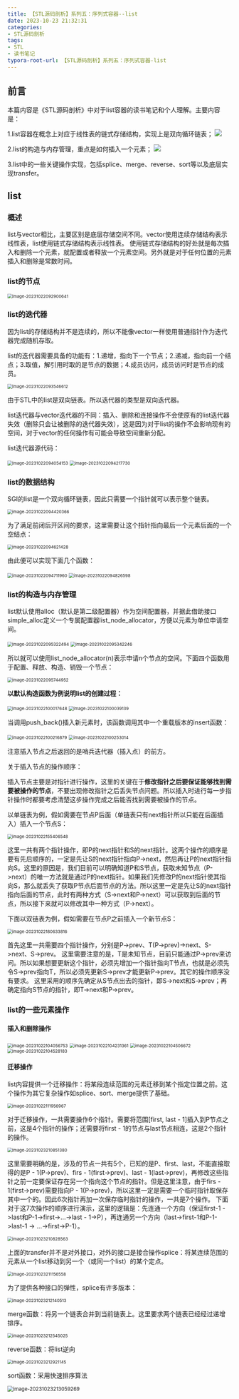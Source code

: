 ```yaml
---
title: 【STL源码剖析】系列五：序列式容器--list
date: 2023-10-23 21:32:31
categories:
- STL源码剖析
tags:
- STL
- 读书笔记
typora-root-url: 【STL源码剖析】系列五：序列式容器-list
---
```


## 前言

本篇内容是《STL源码剖析》中对于list容器的读书笔记和个人理解。主要内容是：

1.list容器在概念上对应于线性表的链式存储结构，实现上是双向循环链表；
![](4-3-6.png)

2.list的构造与内存管理，重点是如何插入一个元素；
![](4-3-22.png)

3.list中的一些关键操作实现，包括splice、merge、reverse、sort等以及底层实现transfer。

<!-- more -->

## list

### 概述

list与vector相比，主要区别是底层存储空间不同。vector使用连续存储结构表示线性表，list使用链式存储结构表示线性表。
使用链式存储结构的好处就是每次插入和删除一个元素，就配置或者释放一个元素空间。另外就是对于任何位置的元素插入和删除是常数时间。

### list的节点

<img src="4-3-1.png" alt="image-20231022092900641" style="zoom:67%;" />

### list的迭代器

因为list的存储结构并不是连续的，所以不能像vector一样使用普通指针作为迭代器完成随机存取。

list的迭代器需要具备的功能有：1.递增，指向下一个节点；2.递减，指向前一个结点；3.取值，解引用时取的是节点的数据；4.成员访问，成员访问时是节点的成员。

<img src="4-3-2.png" alt="image-20231022093546612" style="zoom:67%;" />

由于STL中的list是双向链表。所以迭代器的类型是双向迭代器。

list迭代器与vector迭代器的不同：插入、删除和连接操作不会使原有的list迭代器失效（删除只会让被删除的迭代器失效），这是因为对于list的操作不会影响现有的空间，对于vector的任何操作有可能会导致空间重新分配。

list迭代器源代码：

<img src="4-3-3.png" alt="image-20231022094054153" style="zoom:67%;" />

<img src="4-3-4.png" alt="image-20231022094217730" style="zoom:67%;" />

### list的数据结构

SGI的list是一个双向循环链表，因此只需要一个指针就可以表示整个链表。

<img src="4-3-5.png" alt="image-20231022094420366" style="zoom:67%;" />

为了满足前闭后开区间的要求，这里需要让这个指针指向最后一个元素后面的一个空结点：

<img src="4-3-6.png" alt="image-20231022094621428" style="zoom:67%;" />

由此便可以实现下面几个函数：

<img src="4-3-7.png" alt="image-20231022094711960" style="zoom:67%;" />

<img src="4-3-8.png" alt="image-20231022094826598" style="zoom:67%;" />

### list的构造与内存管理

list默认使用alloc（默认是第二级配置器）作为空间配置器，并据此借助接口simple_alloc定义一个专属配置器list_node_allocator，方便以元素为单位申请空间。

<img src="4-3-9.png" alt="image-20231022095322494" style="zoom:67%;" />

<img src="4-3-10.png" alt="image-20231022095342246" style="zoom:67%;" />

所以就可以使用list_node_allocator(n)表示申请n个节点的空间。下面四个函数用于配置、释放、构造、销毁一个节点：

<img src="4-3-11.png" alt="image-20231022095744952" style="zoom:67%;" />



**以默认构造函数为例说明list的创建过程：**

<img src="4-3-12.png" alt="image-20231022100017648" style="zoom:67%;" />

<img src="4-3-13.png" alt="image-20231022100039139" style="zoom:67%;" />



当调用push_back()插入新元素时，该函数调用其中一个重载版本的insert函数：

<img src="4-3-14.png" alt="image-20231022100216879" style="zoom:67%;" />

<img src="4-3-15.png" alt="image-20231022100253014" style="zoom:67%;" />

注意插入节点之后返回的是哨兵迭代器（插入点）的前方。

关于插入节点的操作顺序：

插入节点主要是对指针进行操作，这里的关键在于**修改指针之后要保证能够找到需要被操作的节点**，不要出现修改指针之后丢失节点问题。所以插入时进行每一步指针操作时都要考虑清楚这步操作完成之后能否找到需要被操作的节点。

以单链表为例，假如需要在节点P后面（单链表只有next指针所以只能在后面插入）插入一个节点S：

<img src="4-3-21.png" alt="image-20231022155406548" style="zoom:67%;" />

这里一共有两个指针操作，即P的next指针和S的next指针。这两个操作的顺序是要有先后顺序的，一定是先让S的next指针指向P->next，然后再让P的next指针指向S。这里的原因是，我们目前可以明确知道P和S节点，获取未知节点（P->next）的唯一方法就是通过P的next指针。如果我们先修改P的next指针使其指向S，那么就丢失了获取P节点后面节点的方法。所以这里一定是先让S的next指针指向后面的节点，此时有两种方式（S->next和P->next）可以获取到后面的节点，所以接下来就可以修改其中一种方式（P->next）。

下面以双链表为例，假如需要在节点P之前插入一个新节点S：

<img src="4-3-22.png" alt="image-20231022180633816" style="zoom:67%;" />

首先这里一共需要四个指针操作，分别是P->prev、T(P->prev)->next、S->next、S->prev。
这里需要注意的是，T是未知节点，目前只能通过P->prev来访问。所以如果想要更新这个指针，必须先增加一个指针指向T节点，也就是必须先令S->prev指向T，所以必须先更新S->prev才能更新P->prev。其它的操作顺序没有要求。
这里采用的顺序先确定从S节点出去的指针，即S->next和S->prev；再确定指向S节点的指针，即T->next和P->prev。






### list的一些元素操作

#### 插入和删除操作

<img src="4-3-16.png" alt="image-20231022104056753" style="zoom:67%;" />

<img src="4-3-17.png" alt="image-20231022104231361" style="zoom:67%;" />

<img src="4-3-18.png" alt="image-20231022104506672" style="zoom:67%;" />

<img src="4-3-19.png" alt="image-20231022104528183" style="zoom:67%;" />

#### 迁移操作

list内容提供一个迁移操作：将某段连续范围的元素迁移到某个指定位置之前。这个操作为其它复杂操作如splice、sort、merge提供了基础。

<img src="4-3-20.png" alt="image-20231022111956967" style="zoom:67%;" />

对于迁移操作，一共需要操作6个指针。需要将范围[first, last - 1]插入到P节点之前，这是4个指针的操作；还需要将first - 1的节点与last节点相连，这是2个指针的操作。

<img src="4-3-24.png" alt="image-20231023210851380" style="zoom:67%;" />

这里需要明确的是，涉及的节点一共有5个，已知的是P、first、last，不能直接取得的是P - 1(P->prev)、firs - 1(first->prev)、last - 1(last->prev)，再修改这些指针之前一定要保证存在另一个指向这个节点的指针。但是这里注意，由于firs - 1(first->prev)需要指向P - 1(P->prev)，所以这里一定是需要一个临时指针取保存其中一个的。因此6次指针再加一次保存临时指针的操作，一共是7个操作。
下面对于这7次操作的顺序进行演示，这里的逻辑是：先连通一个方向（保证first-1 ->last和P-1->first->...->last - 1->P），再连通另一个方向（last->first-1和P-1->last-1 -> ...->first->P-1）。

<img src="4-3-23.png" alt="image-20231023210828563" style="zoom:67%;" />

上面的transfer并不是对外接口，对外的接口是接合操作splice：将某连续范围的元素从一个list移动到另一个（或同一个list）的某个定点。

<img src="4-3-25.png" alt="image-20231023211156558" style="zoom:67%;" />

为了提供各种接口的弹性，splice有许多版本：

<img src="4-3-26.png" alt="image-20231023212140513" style="zoom:67%;" />



merge函数：将另一个链表合并到当前链表上。这里要求两个链表已经经过递增排序。

<img src="4-3-27.png" alt="image-20231023212545025" style="zoom:67%;" />



reverse函数：将list逆向

<img src="4-3-28.png" alt="image-20231023212921145" style="zoom:67%;" />



sort函数：采用快速排序算法

<img src="4-3-29.png" alt="image-20231023213059269" style="zoom: 80%;" />
